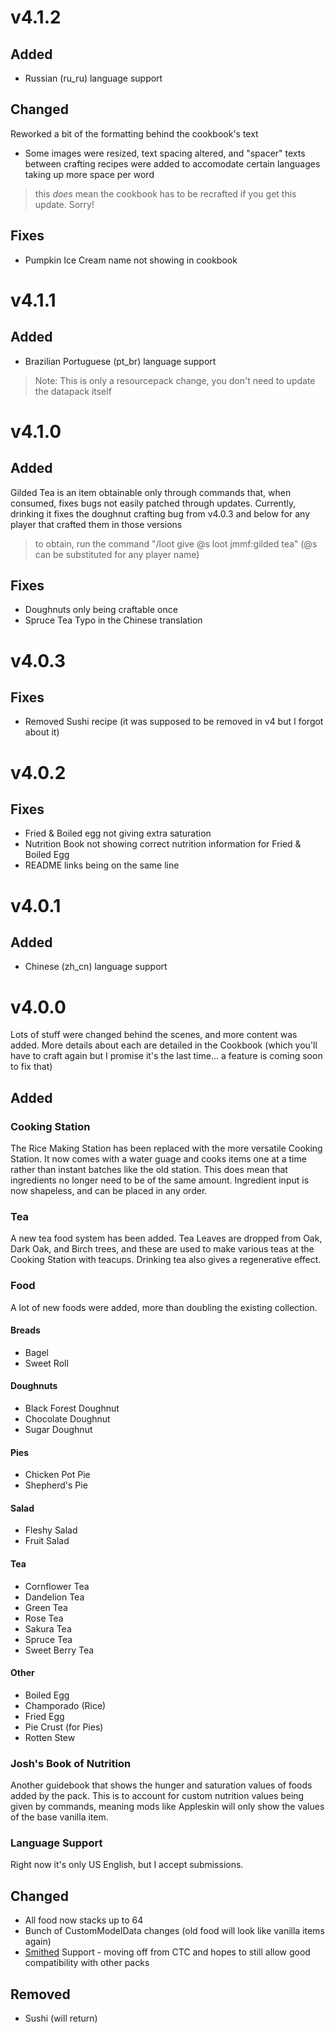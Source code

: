 # v4.1.2
## Added
- Russian (ru_ru) language support
## Changed
Reworked a bit of the formatting behind the cookbook's text
- Some images were resized, text spacing altered, and "spacer" texts between crafting recipes were added to accomodate certain languages taking up more space per word
> this *does* mean the cookbook has to be recrafted if you get this update. Sorry!
## Fixes
- Pumpkin Ice Cream name not showing in cookbook

# v4.1.1
## Added
- Brazilian Portuguese (pt_br) language support
 > Note: This is only a resourcepack change, you don't need to update the datapack itself

# v4.1.0
## Added
Gilded Tea is an item obtainable only through commands that, when consumed, fixes bugs not easily patched through updates. Currently, drinking it fixes the doughnut crafting bug from v4.0.3 and below for any player that crafted them in those versions
 > to obtain, run the command "/loot give @s loot jmmf:gilded tea" (@s can be substituted for any player name)
## Fixes
- Doughnuts only being craftable once
- Spruce Tea Typo in the Chinese translation

# v4.0.3
## Fixes
- Removed Sushi recipe (it was supposed to be removed in v4 but I forgot about it)

# v4.0.2
## Fixes
- Fried & Boiled egg not giving extra saturation
- Nutrition Book not showing correct nutrition information for Fried & Boiled Egg
- README links being on the same line

# v4.0.1
## Added
- Chinese (zh_cn) language support

# v4.0.0
Lots of stuff were changed behind the scenes, and more content was added.
More details about each are detailed in the Cookbook (which you'll have to craft again but I promise it's the last time... a feature is coming soon to fix that)
## Added
### Cooking Station
The Rice Making Station has been replaced with the more versatile Cooking Station. It now comes with a water guage and cooks items one at a time rather than instant batches like the old station. This does mean that ingredients no longer need to be of the same amount.
Ingredient input is now shapeless, and can be placed in any order.
### Tea
A new tea food system has been added. Tea Leaves are dropped from Oak, Dark Oak, and Birch trees, and these are used to make various teas at the Cooking Station with teacups. Drinking tea also gives a regenerative effect.
### Food
A lot of new foods were added, more than doubling the existing collection.
#### Breads
- Bagel
- Sweet Roll
#### Doughnuts
- Black Forest Doughnut
- Chocolate Doughnut
- Sugar Doughnut
#### Pies
- Chicken Pot Pie
- Shepherd's Pie
#### Salad
- Fleshy Salad
- Fruit Salad
#### Tea
- Cornflower Tea
- Dandelion Tea
- Green Tea
- Rose Tea
- Sakura Tea
- Spruce Tea
- Sweet Berry Tea
#### Other
- Boiled Egg
- Champorado (Rice)
- Fried Egg
- Pie Crust (for Pies)
- Rotten Stew
### Josh's Book of Nutrition
Another guidebook that shows the hunger and saturation values of foods added by the pack. This is to account for custom nutrition values being given by commands, meaning mods like Appleskin will only show the values of the base vanilla item.
### Language Support
Right now it's only US English, but I accept submissions.
## Changed
- All food now stacks up to 64
- Bunch of CustomModelData changes (old food will look like vanilla items again)
- [Smithed](https://smithed.dev/) Support - moving off from CTC and hopes to still allow good compatibility with other packs
## Removed
- Sushi (will return)
